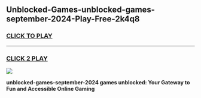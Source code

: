 
## Unblocked-Games-unblocked-games-september-2024-Play-Free-2k4q8
<h3>
<a href="https://premium76.site?title=unblocked-games-september-2024&ref=20M">CLICK TO PLAY</a></h3>
<hr>

<h3>
<a href="https://premium76.site?title=unblocked-games-september-2024&ref=20M">CLICK 2 PLAY</a>
  
</h3>

<a href="https://premium76.site?title=unblocked-games-september-2024&ref=19M"><img src="https://clearcache.store/games.png"></a>


**unblocked-games-september-2024 games unblocked: Your Gateway to Fun and Accessible Online Gaming**
